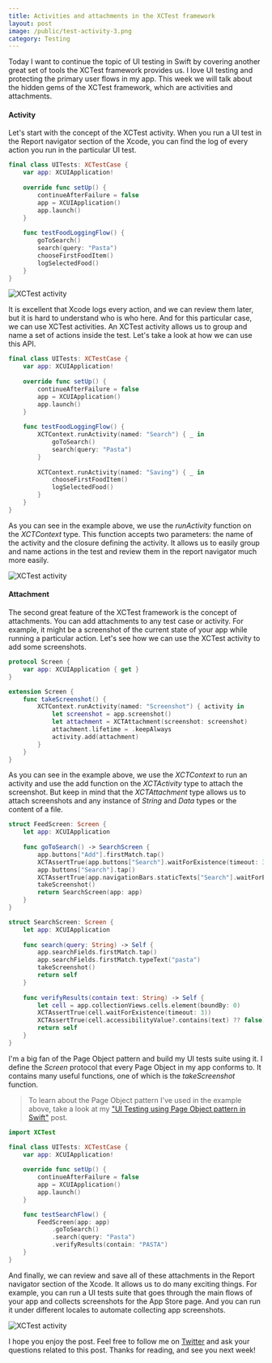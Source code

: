 ```yaml
---
title: Activities and attachments in the XCTest framework
layout: post
image: /public/test-activity-3.png
category: Testing
---
```


Today I want to continue the topic of UI testing in Swift by covering another great set of tools the XCTest framework provides us. I love UI testing and protecting the primary user flows in my app. This week we will talk about the hidden gems of the XCTest framework, which are activities and attachments.

#### Activity
Let's start with the concept of the XCTest activity. When you run a UI test in the Report navigator section of the Xcode, you can find the log of every action you run in the particular UI test.

```swift
final class UITests: XCTestCase {
    var app: XCUIApplication!
    
    override func setUp() {
        continueAfterFailure = false
        app = XCUIApplication()
        app.launch()
    }
    
    func testFoodLoggingFlow() {
        goToSearch()
        search(query: "Pasta")
        chooseFirstFoodItem()
        logSelectedFood()
    }
}
```

![XCTest activity](/public/test-activity-1.png)

It is excellent that Xcode logs every action, and we can review them later, but it is hard to understand who is who here. And for this particular case, we can use XCTest activities. An XCTest activity allows us to group and name a set of actions inside the test. Let's take a look at how we can use this API.

```swift
final class UITests: XCTestCase {
    var app: XCUIApplication!
    
    override func setUp() {
        continueAfterFailure = false
        app = XCUIApplication()
        app.launch()
    }
    
    func testFoodLoggingFlow() {
        XCTContext.runActivity(named: "Search") { _ in
            goToSearch()
            search(query: "Pasta")
        }
        
        XCTContext.runActivity(named: "Saving") { _ in
            chooseFirstFoodItem()
            logSelectedFood()
        }
    }
}
```

As you can see in the example above, we use the *runActivity* function on the *XCTContext* type. This function accepts two parameters: the name of the activity and the closure defining the activity. It allows us to easily group and name actions in the test and review them in the report navigator much more easily.


![XCTest activity](/public/test-activity-2.png)

#### Attachment
The second great feature of the XCTest framework is the concept of attachments. You can add attachments to any test case or activity. For example, it might be a screenshot of the current state of your app while running a particular action. Let's see how we can use the XCTest activity to add some screenshots.

```swift
protocol Screen {
    var app: XCUIApplication { get }
}

extension Screen {
    func takeScreenshot() {
        XCTContext.runActivity(named: "Screenshot") { activity in
            let screenshot = app.screenshot()
            let attachment = XCTAttachment(screenshot: screenshot)
            attachment.lifetime = .keepAlways
            activity.add(attachment)
        }
    }
}
```
As you can see in the example above, we use the *XCTContext* to run an activity and use the add function on the *XCTActivity* type to attach the screenshot. But keep in mind that the *XCTAttachment* type allows us to attach screenshots and any instance of *String* and *Data* types or the content of a file.

```swift
struct FeedScreen: Screen {
    let app: XCUIApplication
    
    func goToSearch() -> SearchScreen {
        app.buttons["Add"].firstMatch.tap()
        XCTAssertTrue(app.buttons["Search"].waitForExistence(timeout: 3))
        app.buttons["Search"].tap()
        XCTAssertTrue(app.navigationBars.staticTexts["Search"].waitForExistence(timeout: 3))
        takeScreenshot()
        return SearchScreen(app: app)
    }
}

struct SearchScreen: Screen {
    let app: XCUIApplication
    
    func search(query: String) -> Self {
        app.searchFields.firstMatch.tap()
        app.searchFields.firstMatch.typeText("pasta")
        takeScreenshot()
        return self
    }
    
    func verifyResults(contain text: String) -> Self {
        let cell = app.collectionViews.cells.element(boundBy: 0)
        XCTAssertTrue(cell.waitForExistence(timeout: 3))
        XCTAssertTrue(cell.accessibilityValue?.contains(text) ?? false)
        return self
    }
}
```

I'm a big fan of the Page Object pattern and build my UI tests suite using it. I define the *Screen* protocol that every Page Object in my app conforms to. It contains many useful functions, one of which is the *takeScreenshot* function.

> To learn about the Page Object pattern I've used in the example above, take a look at my ["UI Testing using Page Object pattern in Swift"](/2021/03/24/ui-testing-using-page-object-pattern-in-swift/) post.

```swift
import XCTest

final class UITests: XCTestCase {
    var app: XCUIApplication!
    
    override func setUp() {
        continueAfterFailure = false
        app = XCUIApplication()
        app.launch()
    }

    func testSearchFlow() {
        FeedScreen(app: app)
            .goToSearch()
            .search(query: "Pasta")
            .verifyResults(contain: "PASTA")
    }
}
```

And finally, we can review and save all of these attachments in the Report navigator section of the Xcode. It allows us to do many exciting things. For example, you can run a UI tests suite that goes through the main flows of your app and collects screenshots for the App Store page. And you can run it under different locales to automate collecting app screenshots.

![XCTest activity](/public/test-activity-3.png)

 I hope you enjoy the post. Feel free to follow me on [Twitter](https://twitter.com/mecid) and ask your questions related to this post. Thanks for reading, and see you next week!
